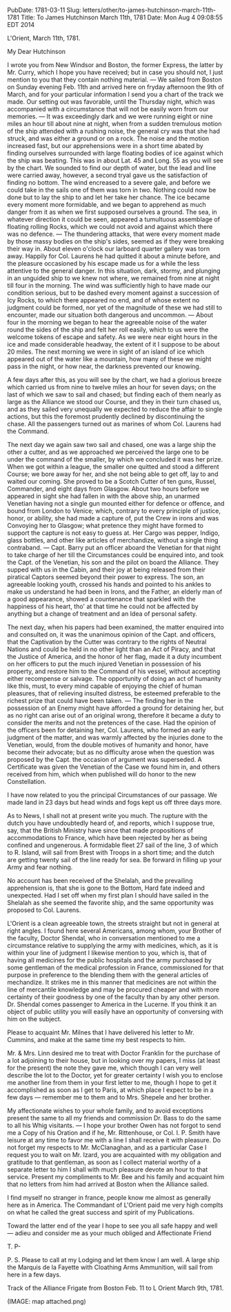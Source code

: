 PubDate: 1781-03-11
Slug: letters/other/to-james-hutchinson-march-11th-1781
Title: To James Hutchinson  March 11th, 1781
Date: Mon Aug  4 09:08:55 EDT 2014

   
   L'Orient, March 11th, 1781.

   My Dear Hutchinson

   I wrote you from New Windsor and Boston, the former Express, the latter by
   Mr. Curry, which I hope you have received; but in case you should not, I
   just mention to you that they contain nothing material. &mdash; We sailed from
   Boston on Sunday evening Feb. 11th and arrived here on fryday afternoon
   the 9th of March, and for your particular information I send you a chart
   of the track we made. Our setting out was favorable, until the Thursday
   night, which was accompanied with a circumstance that will not be easily
   worn from our memories. &mdash; It was exceedingly dark and we were running eight
   or nine miles an hour till about nine at night, when from a sudden
   tremulous motion of the ship attended with a rushing noise, the general
   cry was that she had struck, and was either a ground or on a rock. The
   noise and the motion increased fast, but our apprehensions were in a short
   time abated by finding ourselves surrounded with large floating bodies of
   ice against which the ship was beating. This was in about Lat. 45 and
   Long. 55 as you will see by the chart. We sounded to find our depth of
   water, but the lead and line were carried away, however, a second tryal
   gave us the satisfaction of finding no bottom. The wind encreased to a
   severe gale, and before we could take in the sails one of them was torn in
   two. Nothing could now be done but to lay the ship to and let her take her
   chance. The ice became every moment more formidable, and we began to
   apprehend as much danger from it as when we first supposed ourselves a
   ground. The sea, in whatever direction it could be seen, appeared a
   tumultuous assemblage of floating rolling Rocks, which we could not avoid
   and against which there was no defence. &mdash; The thundering attacks, that were
   every moment made by those massy bodies on the ship's sides, seemed as if
   they were breaking their way in. About eleven o'clock our larboard quarter
   gallery was torn away. Happily for Col. Laurens he had quitted it about a
   minute before, and the pleasure occasioned by his escape made us for a
   while the less attentive to the general danger. In this situation, dark,
   stormy, and plunging in an unguided ship to we knew not where, we remained
   from nine at night till four in the morning. The wind was sufficiently
   high to have made our condition serious, but to be dashed every moment
   against a succession of Icy Rocks, to which there appeared no end, and of
   whose extent no judgment could be formed, nor yet of the magnitude of
   these we had still to encounter, made our situation both dangerous and
   uncommon. &mdash; About four in the morning we began to hear the agreeable noise
   of the water round the sides of the ship and felt her roll easily, which
   to us were the welcome tokens of escape and safety. As we were near eight
   hours in the ice and made considerable headway, the extent of it I suppose
   to be about 20 miles. The next morning we were in sight of an island of
   ice which appeared out of the water like a mountain, how many of these we
   might pass in the night, or how near, the darkness prevented our knowing.

   A few days after this, as you will see by the chart, we had a glorious
   breeze which carried us from nine to twelve miles an hour for seven days;
   on the last of which we saw to sail and chased; but finding each of them
   nearly as large as the Alliance we stood our Course, and they in their
   turn chased us, and as they sailed very unequally we expected to reduce
   the affair to single actions, but this the foremost prudently declined by
   discontinuing the chase. All the passengers turned out as marines of whom
   Col. Laurens had the Command.

   The next day we again saw two sail and chased, one was a large ship the
   other a cutter, and as we approached we perceived the large one to be
   under the command of the smaller, by which we concluded it was her prize.
   When we got within a league, the smaller one quitted and stood a different
   Course; we bore away for her, and she not being able to get off, lay to
   and waited our coming. She proved to be a Scotch Cutter of ten guns,
   Russel, Commander, and eight days from Glasgow. About two hours before we
   appeared in sight she had fallen in with the above ship, an unarmed
   Venetian having not a single gun mounted either for defence or offence,
   and bound from London to Venice; which, contrary to every principle of
   justice, honor, or ability, she had made a capture of, put the Crew in
   irons and was Convoying her to Glasgow; what pretence they might have
   formed to support the capture is not easy to guess at. Her Cargo was
   pepper, Indigo, glass bottles, and other like articles of merchandize,
   without a single thing contraband. &mdash; Capt. Barry put an officer aboard the
   Venetian for that night to take charge of her till the Circumstances could
   be enquired into, and took the Capt. of the Venetian, his son and the
   pilot on board the Alliance. They supped with us in the Cabin, and their
   joy at being released from their piratical Captors seemed beyond their
   power to express. The son, an agreeable looking youth, crossed his hands
   and pointed to his ankles to make us understand he had been in Irons, and
   the Father, an elderly man of a good appearance, showed a countenance that
   sparkled with the happiness of his heart, tho' at that time he could not
   be affected by anything but a change of treatment and an Idea of personal
   safety.

   The next day, when his papers had been examined, the matter enquired into
   and consulted on, it was the unanimous opinion of the Capt. and
   officers, that the Captivation by the Cutter was contrary to the rights of
   Neutral Nations and could be held in no other light than an Act of Piracy,
   and that the Justice of America, and the honor of her flag, made it a duty
   incumbent on her officers to put the much injured Venetian in possession
   of his property, and restore him to the Command of his vessel, without
   accepting either recompense or salvage. The opportunity of doing an act of
   humanity like this, must, to every mind capable of enjoying the chief of
   human pleasures, that of relieving insulted distress, be esteemed
   preferable to the richest prize that could have been taken. &mdash; The finding
   her in the possession of an Enemy might have afforded a ground for
   detaining her, but as no right can arise out of an original wrong,
   therefore it became a duty to consider the merits and not the pretences of
   the case. Had the opinion of the officers been for detaining her, Col.
   Laurens, who formed an early judgment of the matter, and was warmly
   affected by the injuries done to the Venetian, would, from the double
   motives of humanity and honor, have become their advocate; but as no
   difficulty arose when the question was proposed by the Capt. the
   occasion of argument was superseded. A Certificate was given the Venetian
   of the Case we found him in, and others received from him, which when
   published will do honor to the new Constellation.

   I have now related to you the principal Circumstances of our passage. We
   made land in 23 days but head winds and fogs kept us off three days more.

   As to News, I shall not at present write you much. The rupture with the
   dutch you have undoubtedly heard of, and reports, which I suppose true,
   say, that the British Ministry have since that made propositions of
   accommodations to France, which have been rejected by her as being
   confined and ungenerous. A formidable fleet 27 sail of the line, 3 of
   which to R. Island, will sail from Brest with Troops in a short time;
   and the dutch are getting twenty sail of the line ready for sea. Be
   forward in filling up your Army and fear nothing.

   No account has been received of the Shelalah, and the prevailing
   apprehension is, that she is gone to the Bottom, Hard fate indeed and
   unexpected. Had I set off when my first plan I should have sailed in the
   Shelalah as she seemed the favorite ship, and the same opportunity was
   proposed to Col. Laurens.

   L'Orient is a clean agreeable town, the streets straight but not in
   general at right angles. I found here several Americans, among whom, your
   Brother of the faculty, Doctor Shendal, who in conversation mentioned to
   me a circumstance relative to supplying the army with medicines, which, as
   it is within your line of judgment I likewise mention to you, which is,
   that of having all medicines for the public hospitals and the army
   purchased by some gentleman of the medical profession in France,
   commissioned for that purpose in preference to the blending them with the
   general articles of mechandize. It strikes me in this manner that
   medicines are not within the line of mercantile knowledge and may be
   procured cheaper and with more certainty of their goodness by one of the
   faculty than by any other person. Dr. Shendal comes passenger to America
   in the Lucerne. If you think it an object of public utility you will
   easily have an opportunity of conversing with him on the subject.

   Please to acquaint Mr. Milnes that I have delivered his letter to Mr.
   Cummins, and make at the same time my best respects to him.

   Mr. & Mrs. Linn desired me to treat with Doctor Franklin for the
   purchase of a lot adjoining to their house, but in looking over my papers,
   I miss (at least for the present) the note they gave me, which though I
   can very well describe the lot to the Doctor, yet for greater certainty I
   wish you to enclose me another line from them in your first letter to me,
   though I hope to get it accomplished as soon as I get to Paris, at which
   place I expect to be in a few days &mdash; remember me to them and to Mrs.
   Shepele and her brother.

   My affectionate wishes to your whole family, and to avoid exceptions
   present the same to all my friends and commission Dr. Bass to do the same
   to all his Whig visitants. &mdash; I hope your brother Owen has not forgot to send
   me a Copy of his Oration and if he, Mr. Rittenhouse, or Col. I. P. Smith
   have leisure at any time to favor me with a line I shall receive it with
   pleasure. Do not forget my respects to Mr. McClanaghan, and as a
   particular Case I request you to wait on Mr. Izard, you are acquainted
   with my obligation and gratitude to that gentleman, as soon as I collect
   material worthy of a separate letter to him I shall with much pleasure
   devote an hour to that service. Present my compliments to Mr. Bee and his
   family and acquaint him that no letters from him had arrived at Boston
   when the Alliance sailed.

   I find myself no stranger in france, people know me almost as generally
   here as in America. The Commandant of L'Orient paid me very high
   complts on what he called the great success and spirit of my
   Publications.

   Toward the latter end of the year I hope to see you all safe happy and
   well &mdash; adieu and consider me as your much obliged and Affectionate Friend

   T. P-

   P. S. Please to call at my Lodging and let them know I am well. A large
   ship the Marquis de la Fayette with Cloathing Arms Ammunition, will sail
   from here in a few days.
   
   Track of the Alliance Frigate from Boston Feb. 11 to L Orient March 9th, 1781.
   
   (IMAGE: map attached.png)


